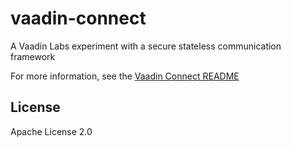 # vaadin-connect
A Vaadin Labs experiment with a secure stateless communication framework

For more information, see the [Vaadin Connect README](https://github.com/vaadin/vaadin-connect)

## License

Apache License 2.0
